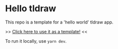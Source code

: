 # Hello tldraw

This repo is a template for a 'hello world' tldraw app.

\>\> [Click here to use it as a template!](https://github.com/tldraw/hello-tldraw/generate) <<

To run it locally, use `yarn dev`.
